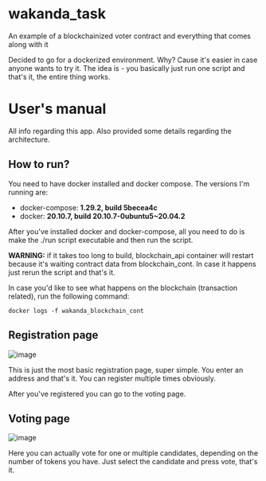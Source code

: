 # wakanda_task

An example of a blockchainized voter contract and everything that comes along with it

Decided to go for a dockerized environment. Why? Cause it's easier in case anyone wants to try it.
The idea is - you basically just run one script and that's it, the entire thing works.

# User's manual

All info regarding this app. Also provided some details regarding the architecture. 

## How to run?

You need to have docker installed and docker compose. The versions I'm running are:
- docker-compose: **1.29.2, build 5becea4c**
- docker: **20.10.7, build 20.10.7-0ubuntu5~20.04.2**

After you've installed docker and docker-compose, all you need to do is make the ./run script executable and then run the script. 

**WARNING:** if it takes too long to build, blockchain_api container will restart because it's waiting contract data from blockchain_cont. In case it happens just rerun the script and that's it.

In case you'd like to see what happens on the blockchain (transaction related), run the following command:

`docker logs -f wakanda_blockchain_cont`


## Registration page

![image](https://user-images.githubusercontent.com/67732669/183243822-318af0e4-2180-422b-bae1-e9d03d508da6.png)

This is just the most basic registration page, super simple. You enter an address and that's it. You can register multiple times obviously.

After you've registered you can go to the voting page.

## Voting page

![image](https://user-images.githubusercontent.com/67732669/183244228-3cb7b7d3-fba1-43a3-bdb2-8adb934071d0.png)

Here you can actually vote for one or multiple candidates, depending on the number of tokens you have. Just select the candidate and press vote, that's it.
